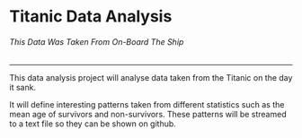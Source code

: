 # Titanic Data Analysis 
###### This Data Was Taken From On-Board The Ship

----

This data analysis project will analyse data taken from the Titanic on the day it sank. 

It will define interesting patterns taken from different statistics such as the mean age of survivors and non-survivors.
These patterns will be streamed to a text file so they can be shown on github.
